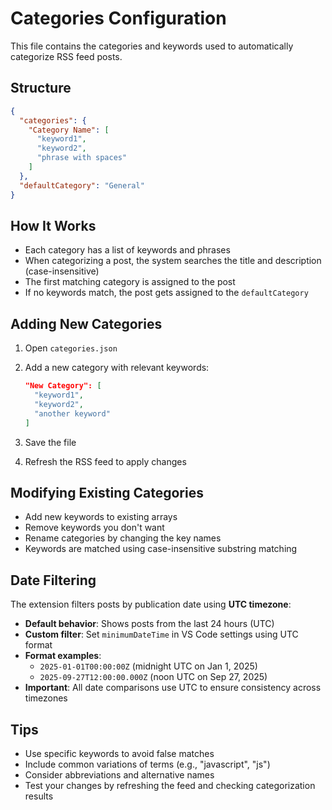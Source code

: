 # Categories Configuration

This file contains the categories and keywords used to automatically categorize RSS feed posts.

## Structure

```json
{
  "categories": {
    "Category Name": [
      "keyword1",
      "keyword2",
      "phrase with spaces"
    ]
  },
  "defaultCategory": "General"
}
```

## How It Works

- Each category has a list of keywords and phrases
- When categorizing a post, the system searches the title and description (case-insensitive)
- The first matching category is assigned to the post
- If no keywords match, the post gets assigned to the `defaultCategory`

## Adding New Categories

1. Open `categories.json`
2. Add a new category with relevant keywords:

   ```json
   "New Category": [
     "keyword1",
     "keyword2",
     "another keyword"
   ]
   ```

3. Save the file
4. Refresh the RSS feed to apply changes

## Modifying Existing Categories

- Add new keywords to existing arrays
- Remove keywords you don't want
- Rename categories by changing the key names
- Keywords are matched using case-insensitive substring matching

## Date Filtering

The extension filters posts by publication date using **UTC timezone**:

- **Default behavior**: Shows posts from the last 24 hours (UTC)
- **Custom filter**: Set `minimumDateTime` in VS Code settings using UTC format
- **Format examples**:
  - `2025-01-01T00:00:00Z` (midnight UTC on Jan 1, 2025)
  - `2025-09-27T12:00:00.000Z` (noon UTC on Sep 27, 2025)
- **Important**: All date comparisons use UTC to ensure consistency across timezones

## Tips

- Use specific keywords to avoid false matches
- Include common variations of terms (e.g., "javascript", "js")
- Consider abbreviations and alternative names
- Test your changes by refreshing the feed and checking categorization results
